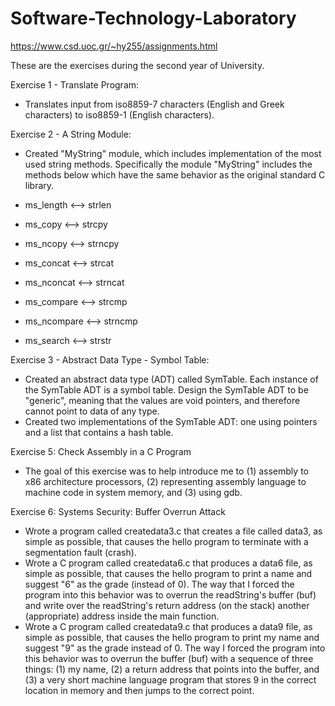 # Software-Technology-Laboratory 
https://www.csd.uoc.gr/~hy255/assignments.html

These are the exercises during the second year of University.

Exercise 1 - Translate Program:
- Translates input from iso8859-7 characters (English and Greek characters) to iso8859-1 (English characters).

Exercise 2 - A String Module:
- Created "MyString" module, which includes implementation of the most used string methods. Specifically the module "MyString" includes the methods below which have the same behavior as the original standard C library.  

- ms_length <--> strlen  
- ms_copy <--> strcpy  
- ms_ncopy <--> strncpy  
- ms_concat <--> strcat  
- ms_nconcat <--> strncat  
- ms_compare <--> strcmp  
- ms_ncompare <--> strncmp  
- ms_search <--> strstr  

Exercise 3 - Abstract Data Type - Symbol Table:
- Created an abstract data type (ADT) called SymTable. Each instance of the SymTable ADT is a symbol table.
Design the SymTable ADT to be "generic", meaning that the values ​​are void pointers, and therefore cannot point to data of any type.
- Created two implementations of the SymTable ADT: one using pointers and a list that contains a hash table.

Exercise 5: Check Assembly in a C Program  
- The goal of this exercise was to help introduce me to (1) assembly to x86 architecture processors, (2) representing assembly language to machine code in system memory, and (3) using gdb.   

Exercise 6: Systems Security: Buffer Overrun Attack  
- Wrote a program called createdata3.c that creates a file called data3, as simple as possible, that causes the hello program to terminate with a segmentation fault (crash).  
- Wrote a C program called createdata6.c that produces a data6 file, as simple as possible, that causes the hello program to print a name and suggest "6" as the grade (instead of 0).
  The way that I forced the program into this behavior was to overrun the readString's buffer (buf) and write over the readString's return address (on the stack) another (appropriate)
  address inside the main function.  
- Wrote a C program called createdata9.c that produces a data9 file, as simple as possible, that causes the hello program to print my name and suggest "9" as the grade instead of 0.
  The way I forced the program into this behavior was to overrun the buffer (buf) with a sequence of three things:
  (1) my name, (2) a return address that points into the buffer, and (3) a very short machine language program that stores 9
  in the correct location in memory and then jumps to the correct point.
